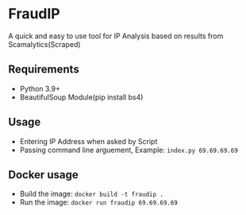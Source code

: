 # FraudIP

A quick and easy to use tool for IP Analysis based on results from Scamalytics(Scraped)

## Requirements

* Python 3.9+
* BeautifulSoup Module(pip install bs4)

## Usage

* Entering IP Address when asked by Script
* Passing command line arguement, Example: `index.py 69.69.69.69`

## Docker usage

* Build the image: `docker build -t fraudip .`
* Run the image: `docker run fraudip 69.69.69.69`

